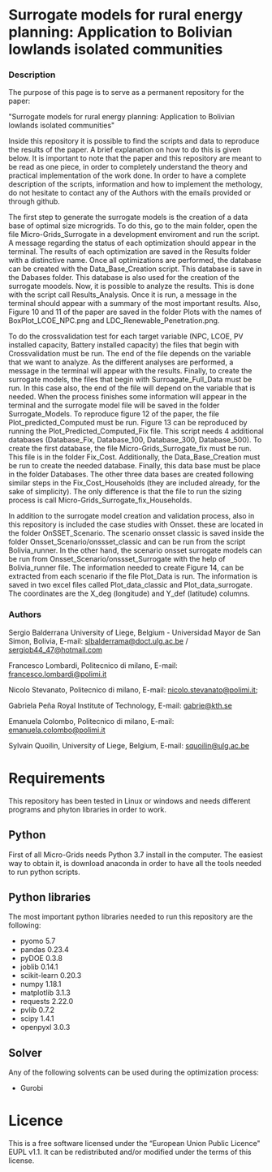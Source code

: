Surrogate models for rural energy planning: Application to  Bolivian lowlands isolated communities
========================

### Description

The purpose of this page is to serve as a permanent repository for the paper:

"Surrogate models for rural energy planning: Application to  Bolivian lowlands isolated communities" 

Inside this repository it is possible to find the scripts and data to reproduce the results of the paper. 
A brief explanation on how to do this is given below. It is important to note that the paper and this repository are meant to be read as one 
piece, in order to completely understand the theory and practical implementation of the work done. In order to have a complete description of the scripts, information and how to implement the methology, do not hesitate to contact 
any of the Authors with the emails provided or through github.

The first step to generate the surrogate models is the creation of a data base of optimal size microgrids. To do this, 
go to the main folder, open the file Micro-Grids_Surrogate in a development enviroment and run the script. A message regarding the status
of each optimization should appear in the terminal. The results of each optimization are saved in the Results folder with a distinctive name. Once all
optimizations are performed, the database can be created with the Data_Base_Creation script. This database is save in the Dabases folder. This database is 
also used for the creation of the surrogate moodels. Now, it is possible to analyze the results. This is done with the script call Results_Analysis. Once it is run, a message 
in the terminal should appear with a summary of the most important results. Also, Figure 10 and 11 of the paper are saved in 
the folder Plots with the names of  BoxPlot_LCOE_NPC.png and LDC_Renewable_Penetration.png. 

To do the crossvalidation test for each target variable (NPC, LCOE, PV installed capacity, Battery installed capacity) the files that begin with Crossvalidation
must be run. The end of the file depends on the variable that we want to analyze. As the different analyses are performed, a message in the 
terminal will appear with the results. Finally, to create the surrogate models, the files that begin with  Surroagate_Full_Data must be
run. In this case also, the end of the file will depend on the variable that is needed. When the process finishes some information will appear 
in the terminal and the surrogate model file will be saved in the folder Surrogate_Models. To reproduce figure 12 of the paper, the file 
Plot_predicted_Computed must be run. Figure 13 can be reproduced by running the Plot_Predicted_Computed_Fix file. This script needs 4 
additional databases (Database_Fix, Database_100, Database_300, Database_500). To create the first database, the file Micro-Grids_Surrogate_fix
must be run. This file is in the folder Fix_Cost. Additionally, the Data_Base_Creation must be run to create the needed database. 
Finally, this data base must be place in the folder Databases. The other three data bases are created following similar steps in the Fix_Cost_Households 
(they are included already, for the sake of simplicity). The only difference is that the file to run the sizing process is call
Micro-Grids_Surrogate_fix_Households.


In addition to the surrogate model creation and validation process, also in this repository is included  the case studies with Onsset.
these are located in the folder  OnSSET_Scenario. The scenario onsset classic is saved inside the folder Onsset_Scenario/onssset_classic and
can be run from the script Bolivia_runner. In the other hand, the scenario onsset surrogate models can be run from 
Onsset_Scenario/onssset_Surrogate with the help of Bolivia_runner file. The information needed to create Figure 14, can be extracted from 
each scenario if the file Plot_Data is run. The information is saved in two excel files called Plot_data_classic and Plot_data_surrogate. The
coordinates are the X_deg (longitude) and Y_def (latitude) columns.

### Authors

Sergio Balderrana
University of Liege, Belgium - Universidad Mayor de San Simon, Bolivia,
E-mail: slbalderrama@doct.ulg.ac.be / sergiob44_47@hotmail.com

Francesco Lombardi,
Politecnico di milano,
E-mail: francesco.lombardi@polimi.it

Nicolo Stevanato,
Politecnico di milano,
E-mail: nicolo.stevanato@polimi.it; 

Gabriela Peña
Royal Institute of Technology,
E-mail: gabrie@kth.se 

Emanuela Colombo,
Politecnico di milano,
E-mail: emanuela.colombo@polimi.it

Sylvain Quoilin,
University of Liege, Belgium,
E-mail: squoilin@ulg.ac.be 
 

Requirements
============

This repository has been tested in Linux or windows and needs different programs and phyton libraries in order to work. 

Python
------------

First of all Micro-Grids needs Python 3.7 install in the computer. The easiest way to obtain it, is download anaconda in order to 
have all the tools needed to run python scripts.

Python libraries
----------------
 
The most important python libraries needed to run this repository are the following:

*   pyomo 5.7
*   pandas 0.23.4
*   pyDOE 0.3.8
*   joblib 0.14.1
*   scikit-learn 0.20.3 
*   numpy 1.18.1 
*   matplotlib 3.1.3
*   requests 2.22.0
*   pvlib 0.7.2
*   scipy 1.4.1
*   openpyxl 3.0.3


Solver
------

Any of the following solvents can be used during the optimization  process:

* Gurobi


Licence
=======
This is a free software licensed under the “European Union Public Licence" EUPL v1.1. It 
can be redistributed and/or modified under the terms of this license.

